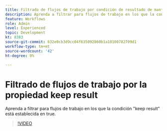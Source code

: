 ```yaml
---
title: Filtrado de flujos de trabajo por condición de resultado de mantenimiento
description: Aprenda a filtrar para flujos de trabajo en los que la condición "keep result" está establecida en true.
feature: Workflows
role: Admin
level: Experienced
topic: Development
kt: 8383
source-git-commit: 632e0cb3d9cc04f635092860b1a10100782709d1
workflow-type: tm+mt
source-wordcount: '42'
ht-degree: 0%

---
```



# Filtrado de flujos de trabajo por la propiedad keep result

Aprenda a filtrar para flujos de trabajo en los que la condición &quot;keep result&quot; está establecida en true.

>[!VIDEO](https://video.tv.adobe.com/v/335888?quality=12)
